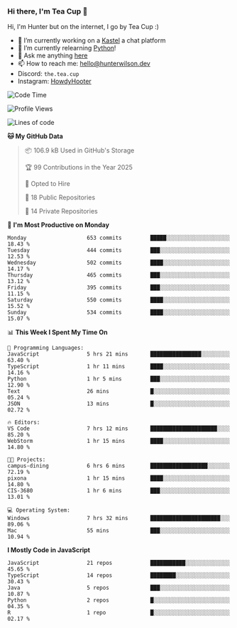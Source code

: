 ### Hi there, I'm Tea Cup 👋 

Hi, I'm Hunter but on the internet, I go by Tea Cup :)

- 🔭 I’m currently working on a [Kastel](https://github.com/KastelApp) a chat platform
- 🌱 I’m currently relearning [Python](https://github.com/TheTeaCup/CIS-3680)!
- 💬 Ask me anything [here](https://github.com/TheTeaCup/TheTeaCup/issues)
- 📫 How to reach me: [hello@hunterwilson.dev](mailto:hello@hunterwilson.dev)
- Discord: `the.tea.cup`
- Instagram: [HowdyHooter](https://instagram.com/HowdyHooter)

<!--START_SECTION:waka-->
![Code Time](http://img.shields.io/badge/Code%20Time-612%20hrs%2014%20mins-blue)

![Profile Views](http://img.shields.io/badge/Profile%20Views-0-blue)

![Lines of code](https://img.shields.io/badge/From%20Hello%20World%20I%27ve%20Written-1.4%20million%20lines%20of%20code-blue)

**🐱 My GitHub Data** 

> 📦 106.9 kB Used in GitHub's Storage 
 > 
> 🏆 99 Contributions in the Year 2025
 > 
> 💼 Opted to Hire
 > 
> 📜 18 Public Repositories 
 > 
> 🔑 14 Private Repositories 
 > 
📅 **I'm Most Productive on Monday** 

```text
Monday                   653 commits         █████░░░░░░░░░░░░░░░░░░░░   18.43 % 
Tuesday                  444 commits         ███░░░░░░░░░░░░░░░░░░░░░░   12.53 % 
Wednesday                502 commits         ████░░░░░░░░░░░░░░░░░░░░░   14.17 % 
Thursday                 465 commits         ███░░░░░░░░░░░░░░░░░░░░░░   13.12 % 
Friday                   395 commits         ███░░░░░░░░░░░░░░░░░░░░░░   11.15 % 
Saturday                 550 commits         ████░░░░░░░░░░░░░░░░░░░░░   15.52 % 
Sunday                   534 commits         ████░░░░░░░░░░░░░░░░░░░░░   15.07 % 
```


📊 **This Week I Spent My Time On** 

```text
💬 Programming Languages: 
JavaScript               5 hrs 21 mins       ████████████████░░░░░░░░░   63.40 % 
TypeScript               1 hr 11 mins        ████░░░░░░░░░░░░░░░░░░░░░   14.16 % 
Python                   1 hr 5 mins         ███░░░░░░░░░░░░░░░░░░░░░░   12.90 % 
Text                     26 mins             █░░░░░░░░░░░░░░░░░░░░░░░░   05.24 % 
JSON                     13 mins             █░░░░░░░░░░░░░░░░░░░░░░░░   02.72 % 

🔥 Editors: 
VS Code                  7 hrs 12 mins       █████████████████████░░░░   85.20 % 
WebStorm                 1 hr 15 mins        ████░░░░░░░░░░░░░░░░░░░░░   14.80 % 

🐱‍💻 Projects: 
campus-dining            6 hrs 6 mins        ██████████████████░░░░░░░   72.19 % 
pixona                   1 hr 15 mins        ████░░░░░░░░░░░░░░░░░░░░░   14.80 % 
CIS-3680                 1 hr 6 mins         ███░░░░░░░░░░░░░░░░░░░░░░   13.01 % 

💻 Operating System: 
Windows                  7 hrs 32 mins       ██████████████████████░░░   89.06 % 
Mac                      55 mins             ███░░░░░░░░░░░░░░░░░░░░░░   10.94 % 
```

**I Mostly Code in JavaScript** 

```text
JavaScript               21 repos            ███████████░░░░░░░░░░░░░░   45.65 % 
TypeScript               14 repos            ████████░░░░░░░░░░░░░░░░░   30.43 % 
Java                     5 repos             ███░░░░░░░░░░░░░░░░░░░░░░   10.87 % 
Python                   2 repos             █░░░░░░░░░░░░░░░░░░░░░░░░   04.35 % 
R                        1 repo              █░░░░░░░░░░░░░░░░░░░░░░░░   02.17 % 
```




<!--END_SECTION:waka-->
